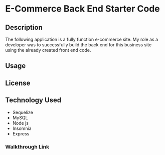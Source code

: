 # E-Commerce Back End Starter Code

## Description
The following application is a fully function e-commerce site. My role as a developer was to successfully build the back end for this business site using the already created front end code.

## Usage

## License

## Technology Used 
* Sequelize
* MySQL
* Node js
* Insomnia
* Express

### Walkthrough Link